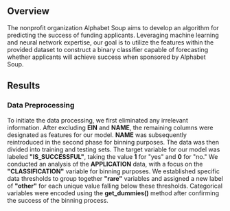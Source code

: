 ## Overview

The nonprofit organization Alphabet Soup aims to develop an algorithm for predicting the success of funding applicants.
Leveraging machine learning and neural network expertise, our goal is to utilize the features within the provided dataset to construct a binary classifier capable of forecasting whether applicants will achieve success when sponsored by Alphabet Soup.

## Results

### Data Preprocessing

To initiate the data processing, we first eliminated any irrelevant information. After excluding **EIN** and **NAME**, the remaining columns were designated as features for our model. **NAME** was subsequently reintroduced in the second phase for binning purposes.
The data was then divided into training and testing sets. The target variable for our model was labeled **"IS_SUCCESSFUL"**, taking the value **1** for "yes" and **0** for "no."
We conducted an analysis of the **APPLICATION** data, with a focus on the **"CLASSIFICATION"** variable for binning purposes. We established specific data thresholds to group together **"rare"** variables and assigned a new label of **"other"** for each unique value falling below these thresholds.
Categorical variables were encoded using the **get_dummies()** method after confirming the success of the binning process.

